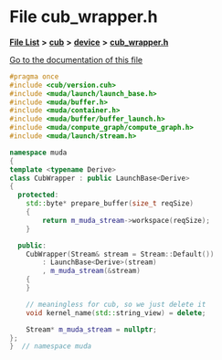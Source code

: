 

# File cub\_wrapper.h

[**File List**](files.md) **>** [**cub**](dir_98c5d599fe44dff86fbf620b2a1f3e8e.md) **>** [**device**](dir_e7785ab0b6a4810de2e8c4f6e4ccf5c0.md) **>** [**cub\_wrapper.h**](cub__wrapper_8h.md)

[Go to the documentation of this file](cub__wrapper_8h.md)


```C++
#pragma once
#include <cub/version.cuh>
#include <muda/launch/launch_base.h>
#include <muda/buffer.h>
#include <muda/container.h>
#include <muda/buffer/buffer_launch.h>
#include <muda/compute_graph/compute_graph.h>
#include <muda/launch/stream.h>

namespace muda
{
template <typename Derive>
class CubWrapper : public LaunchBase<Derive>
{
  protected:
    std::byte* prepare_buffer(size_t reqSize)
    {
        return m_muda_stream->workspace(reqSize);
    }

  public:
    CubWrapper(Stream& stream = Stream::Default())
        : LaunchBase<Derive>(stream)
        , m_muda_stream(&stream)
    {
    }

    // meaningless for cub, so we just delete it
    void kernel_name(std::string_view) = delete;

    Stream* m_muda_stream = nullptr;
};
}  // namespace muda
```



